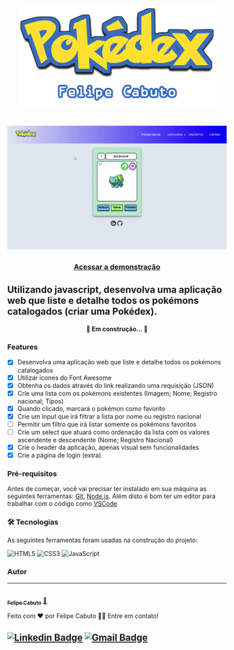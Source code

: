 <h1 align="center">
  <img src="./assets/pokedex_felipecabuto.png">
</h1>

<h1 align="center">
  <img src="./assets/pokedex-gif.gif">
</h1>

<h3 align="center">
    <a href="https://felipecabuto.github.io/pokedex/">Acessar a demonstração</a>
<h3 >

## Utilizando javascript, desenvolva uma aplicação web que liste e detalhe todos os pokémons catalogados (criar uma Pokédex).

<h4 align="center"> 
	🚀 Em construção...  🚧
</h4>

### Features

- [x] Desenvolva uma aplicação web que liste e detalhe todos os pokémons catalogados
- [x] Utilizar ícones do Font Awesome
- [x] Obtenha os dados através do link realizando uma requisição (JSON)
- [x] Crie uma lista com os pokémons existentes (Imagem; Nome; Registro nacional; Tipos)
- [x] Quando clicado, marcará o pokémon como favorito
- [x] Crie um input que irá filtrar a lista por nome ou registro nacional
- [ ] Permitir um filtro que irá listar somente os pokémons favoritos
- [ ] Crie um select que atuará como ordenação da lista com os valores ascendente e descendente (Nome; Registro Nacional)
- [x] Crie o header da aplicação, apenas visual sem funcionalidades
- [x] Crie a página de login (extra)

### Pré-requisitos

Antes de começar, você vai precisar ter instalado em sua máquina as seguintes ferramentas:
[Git](https://git-scm.com), [Node.js](https://nodejs.org/en/). 
Além disto é bom ter um editor para trabalhar com o código como [VSCode](https://code.visualstudio.com/)

### 🛠 Tecnologias

As seguintes ferramentas foram usadas na construção do projeto:

![HTML5](https://img.shields.io/badge/HTML5-E34F26?style=for-the-badge&logo=html5&logoColor=white)
![CSS3](https://img.shields.io/badge/CSS3-1572B6?style=for-the-badge&logo=css3&logoColor=white)
![JavaScript](https://img.shields.io/badge/JavaScript-F7DF1E?style=for-the-badge&logo=javascript&logoColor=black)

### Autor
---

<a href="https://www.linkedin.com/in/felipecabuto/">
 <img style="border-radius: 50%;" src="https://avatars.githubusercontent.com/u/84874448?v=4" width="100px;" alt=""/>
 <br />
 <sub><b>Felipe Cabuto</b></sub></a> <a href="https://www.linkedin.com/in/felipecabuto/" title="Felipe Cabuto">🚀</a>


Feito com ❤️ por Felipe Cabuto 👋🏽 Entre em contato!

## [![Linkedin Badge](https://img.shields.io/badge/-felipecabuto-blue?style=flat-square&logo=Linkedin&logoColor=white&link=https://www.linkedin.com/in/pranjaljain0/)](https://www.linkedin.com/in/felipecabuto/) [![Gmail Badge](https://img.shields.io/badge/-felipecabuto@gmail.com-c14438?style=flat-square&logo=Gmail&logoColor=white&link=mailto:felipecabuto@gmail.com)](mailto:felipecabuto@gmail.com)
